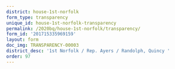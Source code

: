 ```yaml
---
district: house-1st-norfolk
form_type: transparency
unique_id: house-1st-norfolk-transparency
permalink: /2020bq/house-1st-norfolk/transparency/
form_id: '201715335969159'
layout: form
doc_img: TRANSPARENCY-00003
district_desc: '1st Norfolk / Rep. Ayers / Randolph, Quincy '
order: 97
---
```

